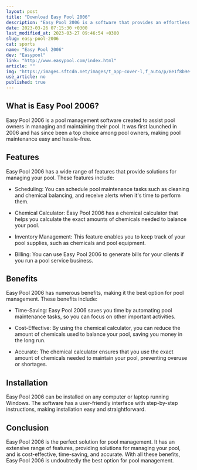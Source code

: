 ```yaml
---
layout: post
title: "Download Easy Pool 2006"
description: "Easy Pool 2006 is a software that provides an effortless solution for managing your pool. Read on to learn how this software can help you save time and money."
date: 2023-03-26 07:15:30 +0300
last_modified_at: 2023-03-27 09:46:54 +0300
slug: easy-pool-2006
cat: sports
name: "Easy Pool 2006"
dev: "Easypool"
link: "http://www.easypool.com/index.html"
article: ""
img: "https://images.sftcdn.net/images/t_app-cover-l,f_auto/p/8e1f8b9e-9b2c-11e6-b300-00163ec9f5fa/832753681/easy-pool-2006-screenshot.jpg"
use_article: no
published: true
---
```

## What is Easy Pool 2006?

Easy Pool 2006 is a pool management software created to assist pool owners in managing and maintaining their pool. It was first launched in 2006 and has since been a top choice among pool owners, making pool maintenance easy and hassle-free.

## Features

Easy Pool 2006 has a wide range of features that provide solutions for managing your pool. These features include:

- Scheduling: You can schedule pool maintenance tasks such as cleaning and chemical balancing, and receive alerts when it's time to perform them.

- Chemical Calculator: Easy Pool 2006 has a chemical calculator that helps you calculate the exact amounts of chemicals needed to balance your pool.

- Inventory Management: This feature enables you to keep track of your pool supplies, such as chemicals and pool equipment.

- Billing: You can use Easy Pool 2006 to generate bills for your clients if you run a pool service business.

## Benefits

Easy Pool 2006 has numerous benefits, making it the best option for pool management. These benefits include:

- Time-Saving: Easy Pool 2006 saves you time by automating pool maintenance tasks, so you can focus on other important activities.

- Cost-Effective: By using the chemical calculator, you can reduce the amount of chemicals used to balance your pool, saving you money in the long run.

- Accurate: The chemical calculator ensures that you use the exact amount of chemicals needed to maintain your pool, preventing overuse or shortages.

## Installation

Easy Pool 2006 can be installed on any computer or laptop running Windows. The software has a user-friendly interface with step-by-step instructions, making installation easy and straightforward.

## Conclusion

Easy Pool 2006 is the perfect solution for pool management. It has an extensive range of features, providing solutions for managing your pool, and is cost-effective, time-saving, and accurate. With all these benefits, Easy Pool 2006 is undoubtedly the best option for pool management.